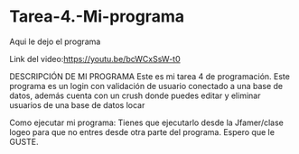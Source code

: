 # Tarea-4.-Mi-programa
Aqui le dejo el programa

Link del video:https://youtu.be/bcWCxSsW-t0

DESCRIPCIÓN DE MI PROGRAMA 
Este es mi tarea 4 de programación.
Este programa es un login con validación de usuario conectado a una base de datos, además cuenta con un crush donde puedes editar y eliminar usuarios de una base de datos locar


Como ejecutar mi programa:
Tienes que ejecutarlo desde la Jfamer/clase logeo para que no entres desde otra parte del programa.
Espero que le GUSTE. 
